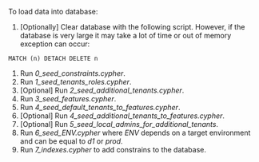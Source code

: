 To load data into database:
1. [Optionally] Clear database with the following script. However, if the database is very large it may take a lot of time or out of memory exception can occur:
```
MATCH (n) DETACH DELETE n
```
1. Run *0_seed_constraints.cypher*.
1. Run *1_seed_tenants_roles.cypher*.
1. [Optional] Run *2_seed_additional_tenants.cypher*.
1. Run *3_seed_features.cypher*.
1. Run *4_seed_default_tenants_to_features.cypher*.
1. [Optional] Run *4_seed_additional_tenants_to_features.cypher*.
1. [Optional] Run *5_seed_local_admins_for_additional_tenants*.
1. Run *6_seed_ENV.cypher* where *ENV* depends on a target environment and can be equal to *d1* or *prod*.
1. Run *7_indexes.cypher* to add constrains to the database.